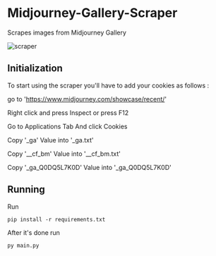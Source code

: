 # Midjourney-Gallery-Scraper

Scrapes images from Midjourney Gallery

![scraper](https://github.com/NassimMansouri/Midjourney-Gallery-Scraper/assets/123596322/383a2746-f323-4239-bb9a-d83e31f404a1)


## Initialization

To start using the scraper you'll have to add your cookies as follows : 

go to 'https://www.midjourney.com/showcase/recent/'

Right click and press Inspect or press F12

Go to Applications Tab And click Cookies

Copy '_ga' Value  into '_ga.txt'

Copy '__cf_bm' Value into '__cf_bm.txt'

Copy '_ga_Q0DQ5L7K0D' Value into '_ga_Q0DQ5L7K0D'

## Running

Run 

```
pip install -r requirements.txt
```

After it's done run 

```
py main.py 
```

